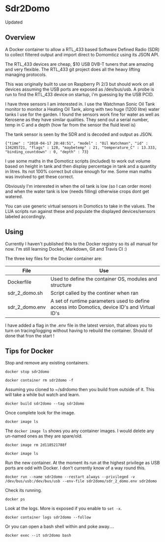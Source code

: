 # Sdr2Domo

Updated

## Overview

A Docker container to allow a RTL_433 based Software Defined Radio (SDR) to collect filtered output and import direct to Domomticz using its JSON API.

The RTL_433 devices are cheap, $10 USB DVB-T tuners that are amazing and very flexible.  The RTL_433 git project does all the heavy lifting managing protocols.

This was originally built to use on Raspberry Pi 2/3 but should work on all devices assuming the USB ports are exposed as /dev/bus/usb.  A probe is run to find the RTL_433 device on startup, i'm guessing by the USB PCID.

I have three sensors I am interested in.  I use the Watchman Sonic Oil Tank monitor to monitor a Heating Oil Tank, along with two huge (1200 litre) water tanks I use for the garden.  I found the sensors work fine for water as well as Kerosene as they have similar qualities. They send out a serial number, temp in C and a depth (how far from the sensor the fluid level is)

The tank sensor is seen by the SDR and is decoded and output as JSON.

`{"time" : "2018-04-17 20:48:51", "model" : "Oil Watchman", "id" : 134285721, "flags" : 128, "maybetemp" : 21, "temperature_C" : 13.333, "binding_countdown" : 0, "depth" : 73}`

I use some maths in the Domoticz scripts (included) to work out volume based on height in tank and then display percentage in tank and a quantity in litres.   Its not 100% correct but close enough for me.   Some man maths was involved to get these correct.

Obviously I'm interested in when the oil tank is low (so I can order more) and when the water tank is low (needs filling) otherwise crops dont get watered.

You can use generic virtual sensors in Domotics to take in the values.   The LUA scripts run against these and populate the displayed devices/sensors labeled accordingly.

## Using

Currently I haven't published this to the Docker registry so its all manual for now.   I'm still learning Docker, Markdown, Git and Travis CI :)

The three key files for the Docker container are:

|   File   |                   Use                                |
|----------|------------------------------------------------------|
|Dockerfile|Used to define the container OS, modules and structure|
|sdr_2_domo.sh|Script called by the continer when ran|
|sdr_2_domo.env|A set of runtime parameters used to define access into Domotics, device ID's and Virtual ID's|

I have added a flag in the .env file in the latest version, that allows you to turn on tracing/logging without having to rebuild the container.  Should of done that fron the start !

## Tips for Docker

Stop and remove any existing containers.

`docker stop sdr2domo`

`docker container rm sdr2domo -f`

Assuming you cloned to ~/sdrdomo then you build from outside of it.  This will take a while but watch and learn.

`docker build sdr2domo --tag sdr2domo`

Once complete look for the image.

`docker image ls`

The `docker image ls` shows you any container images.   I would delete any un-named ones as they are spare/old.

`docker image rm 2d118521788f`

`docker image ls`

Run the new container.
At the moment its run at the highest privilege as USB ports are odd with Docker.   I don't currently know of a way round this.

`docker run --name sdr2domo --restart always --privileged -v /dev/bus/usb:/dev/bus/usb --env-file sdr2domo/sdr_2_domo.env sdr2domo`

Check its running.

`docker ps`

Look at the logs.  More is exposed if you enable to `set -x`.

`docker container logs sdr2domo --follow`

Or you can open a bash shell within and poke away....

`docker exec --it sdr2domo bash`
